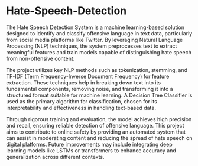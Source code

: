 # Hate-Speech-Detection
The Hate Speech Detection System is a machine learning-based solution designed to identify and classify offensive language in text data, particularly from social media platforms like Twitter. By leveraging Natural Language Processing (NLP) techniques, the system preprocesses text to extract meaningful features and train models capable of distinguishing hate speech from non-offensive content. 

The project utilizes key NLP methods such as tokenization, stemming, and TF-IDF (Term Frequency-Inverse Document Frequency) for feature extraction. These techniques help in breaking down text into its fundamental components, removing noise, and transforming it into a structured format suitable for machine learning. A Decision Tree Classifier is used as the primary algorithm for classification, chosen for its interpretability and effectiveness in handling text-based data.

Through rigorous training and evaluation, the model achieves high precision and recall, ensuring reliable detection of offensive language. This project aims to contribute to online safety by providing an automated system that can assist in moderating content and reducing the spread of hate speech on digital platforms. Future improvements may include integrating deep learning models like LSTMs or transformers to enhance accuracy and generalization across different contexts.

